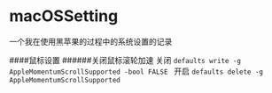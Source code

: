 # macOSSetting
一个我在使用黑苹果的过程中的系统设置的记录

####鼠标设置
######关闭鼠标滚轮加速
关闭
`defaults write -g AppleMomentumScrollSupported -bool FALSE
`
开启
`defaults delete -g AppleMomentumScrollSupported`
